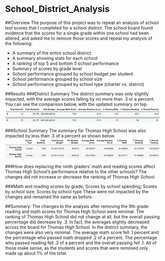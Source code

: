 # School_District_Analysis

##Overview
The purpose of this project was to repeat an analysis of school test scores that I completed for a school district. The school board found evidence that the scores for a single grade within one school had been altered, and asked me to remove those scores and repeat my analysis of the following:
-	A summary of the entire school district
-	A summary showing stats for each school
-	A ranking of top 5 and bottom 5 school performance
-	Summary of scores by grade level
-	School performance grouped by school budget per student
-	School performance grouped by school size
-	School performance grouped by school type (charter vs. district)

##Results
###District Summary
The district summary was only slightly impacted, with the average scores falling by no more than .3 or a percent. You can see the comparison below, with the updated summary on top.
![District Summary Compare](resources/District_summary_compare.png)

###School Summary
The summary for Thomas High School was also impacted by less than .3 of a percent as shown below.
![Thomas Summary Compare](resources/Thomas_summary_compare.png)

###How does replacing the ninth graders’ math and reading scores affect Thomas High School’s performance relative to the other schools?
The changes did not increase or decrease the ranking of Thomas High School

###Math and reading scores by grade; Scores by school spending; Scores by school size; Scores by school type
These were not impacted by the changes and remained the same as before.

##Summary: 
The changes to the analysis after removing the 9th grade reading and math scores for Thomas High School were minimal. The ranking of Thomas High School did not change at all, but the overall passing percentage did decrease by .3. In fact, the averages slightly decreased across the board for Thomas High School. In the district summary, the changes were also very minimal. The average math score fell .1 percent and the percentage who passed math dropped .2 of a percent. The percentage who passed reading fell .3 of a percent and the overall passing fell .1. All of these make sense, as the students and scores that were removed only made up about 1% of the total.
